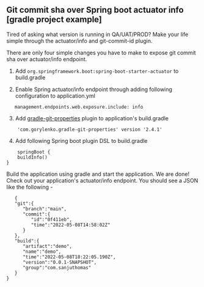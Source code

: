 ## Git commit sha over Spring boot actuator info [gradle project example]

Tired of asking what version is running in QA/UAT/PROD? Make your life simple through the actuator/info and git-commit-id plugin.

There are only four simple changes you have to make to expose git commit sha over actuator/info endpoint.

1. Add ```org.springframework.boot:spring-boot-starter-actuator``` to build.gradle
   
2. Enable Spring actuator/info endpoint through adding following configuration to application.yml

```
   management.endpoints.web.exposure.include: info
```

3. Add [gradle-git-properties](https://plugins.gradle.org/plugin/com.gorylenko.gradle-git-properties) plugin to application's build.gradle

```
    'com.gorylenko.gradle-git-properties' version '2.4.1'
```

4. Add following Spring boot plugin DSL to build.gradle

```
    springBoot {
	buildInfo()
}
```

Build the application using gradle and start the application. We are done! Check out your application's actuator/info endpoint. You should see a JSON like the following -

```
   {
   "git":{
      "branch":"main",
      "commit":{
         "id":"0f411eb",
         "time":"2022-05-08T14:58:02Z"
      }
   },
   "build":{
      "artifact":"demo",
      "name":"demo",
      "time":"2022-05-08T18:22:05.190Z",
      "version":"0.0.1-SNAPSHOT",
      "group":"com.sanjuthomas"
   }
}
```

